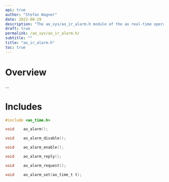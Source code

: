 ```yaml
---
api: true
author: "Stefan Wagner"
date: 2022-08-29
description: "The ao_sys/ao_ir_alarm.h module of the ao real-time operating system."
draft: true
permalink: /ao_sys/ao_ir_alarm.h/ 
subtitle: ""
title: "ao_ir_alarm.h"
toc: true
---
```


# Overview

...

# Includes

```c
#include <ao_time.h>

void    ao_alarm();

void    ao_alarm_disable();

void    ao_alarm_enable();

void    ao_alarm_reply();

void    ao_alarm_request();

void    ao_alarm_set(ao_time_t t);

```
